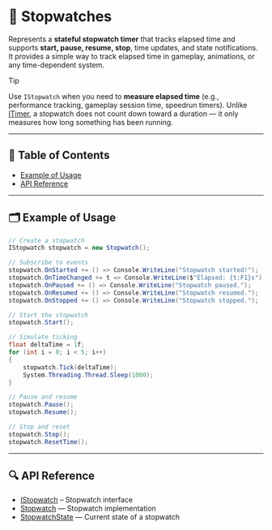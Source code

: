 # 🧩 Stopwatches

Represents a **stateful stopwatch timer** that tracks elapsed time and supports **start, pause, resume, stop**, time
updates, and state notifications. It provides a simple way to
track elapsed time in gameplay, animations, or any time-dependent system.

> [!TIP]  
> Use `IStopwatch` when you need to **measure elapsed time** (e.g., performance tracking, gameplay session time,
> speedrun timers). Unlike [ITimer](ITimer.md), a stopwatch does not count down toward a duration — it only measures how
> long something has been running.

---

## 📑 Table of Contents

- [Example of Usage](#-example-of-usage)
- [API Reference](#-api-reference)

---

## 🗂 Example of Usage

```csharp  
// Create a stopwatch
IStopwatch stopwatch = new Stopwatch();

// Subscribe to events
stopwatch.OnStarted += () => Console.WriteLine("Stopwatch started!");
stopwatch.OnTimeChanged += t => Console.WriteLine($"Elapsed: {t:F1}s");
stopwatch.OnPaused += () => Console.WriteLine("Stopwatch paused.");
stopwatch.OnResumed += () => Console.WriteLine("Stopwatch resumed.");
stopwatch.OnStopped += () => Console.WriteLine("Stopwatch stopped.");

// Start the stopwatch
stopwatch.Start();

// Simulate ticking
float deltaTime = 1f;
for (int i = 0; i < 5; i++)
{
    stopwatch.Tick(deltaTime);
    System.Threading.Thread.Sleep(1000);
}

// Pause and resume
stopwatch.Pause();
stopwatch.Resume();

// Stop and reset
stopwatch.Stop();
stopwatch.ResetTime();
```

---

## 🔍 API Reference

- [IStopwatch](IStopwatch.md) – Stopwatch interface
- [Stopwatch](Stopwatch.md) — Stopwatch implementation
- [StopwatchState](StopwatchState.md) — Current state of a stopwatch